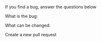 If you find a bug, answer the questions below

What is the bug: 

What can be changed: 

Create a new pull request
